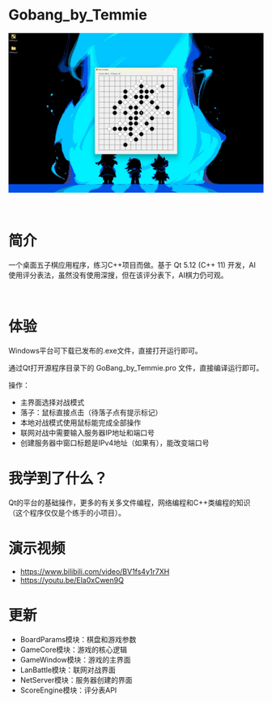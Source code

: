 # Gobang_by_Temmie

![截图](./images/main.png)


<br>


# 简介

一个桌面五子棋应用程序，练习C++项目而做。基于 Qt 5.12 (C++ 11) 开发，AI 使用评分表法，虽然没有使用深搜，但在该评分表下，AI棋力仍可观。


<br>


# 体验

Windows平台可下载已发布的.exe文件，直接打开运行即可。

通过Qt打开源程序目录下的 GoBang_by_Temmie.pro 文件，直接编译运行即可。

操作：
- 主界面选择对战模式
- 落子：鼠标直接点击（待落子点有提示标记）
- 本地对战模式使用鼠标能完成全部操作
- 联网对战中需要输入服务器IP地址和端口号
- 创建服务器中窗口标题是IPv4地址（如果有），能改变端口号

# 我学到了什么？

Qt的平台的基础操作，更多的有关多文件编程，网络编程和C++类编程的知识（这个程序仅仅是个练手的小项目）。

# 演示视频

- https://www.bilibili.com/video/BV1fs4y1r7XH
- https://youtu.be/Ela0xCwen9Q

# 更新
- BoardParams模块：棋盘和游戏参数
- GameCore模块：游戏的核心逻辑
- GameWindow模块：游戏的主界面
- LanBattle模块：联网对战界面
- NetServer模块：服务器创建的界面
- ScoreEngine模块：评分表API
